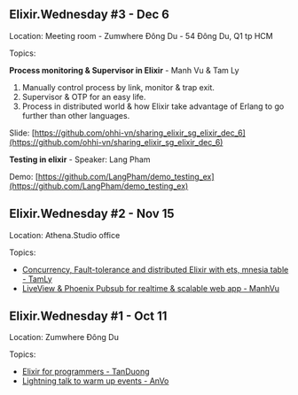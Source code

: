 ## Elixir.Wednesday #3 - Dec 6

Location: Meeting room - Zumwhere Đông Du - 54 Đông Du, Q1 tp HCM

Topics:

**Process monitoring & Supervisor in Elixir** - Manh Vu & Tam Ly
1. Manually control process by link, monitor & trap exit.
2. Supervisor & OTP for an easy life.
3. Process in distributed world & how Elixir take advantage of Erlang to go further than other languages.

Slide: [https://github.com/ohhi-vn/sharing_elixir_sg_elixir_dec_6](https://github.com/ohhi-vn/sharing_elixir_sg_elixir_dec_6)

**Testing in elixir** - Speaker: Lang Pham

Demo: [https://github.com/LangPham/demo_testing_ex](https://github.com/LangPham/demo_testing_ex)

## Elixir.Wednesday #2 - Nov 15

Location: Athena.Studio office

Topics:

* [Concurrency, Fault-tolerance and distributed Elixir with ets, mnesia table - TamLy](https://github.com/ohhi-vn/sharing_elixir_meetup/blob/main/SaiGonMeetup-Nov-15-2023.livemd)
* [LiveView & Phoenix Pubsub for realtime & scalable web app - ManhVu](https://github.com/ohhi-vn/live_pub_demo)

## Elixir.Wednesday #1 - Oct 11

Location: Zumwhere Đông Du

Topics:

* [Elixir for programmers - TanDuong](https://github.com/tanduong/elixir-talks/blob/main/SaigonMeetup2023.MD)
* [Lightning talk to warm up events - AnVo](./assets/elixir_wednesday_01_av.png)
